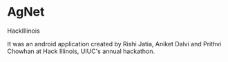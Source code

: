 # AgNet
HackIllinois


It was an android application created by Rishi Jatia, Aniket Dalvi and Prithvi Chowhan at Hack Illinois, UIUC's annual hackathon.
